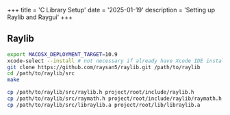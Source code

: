 +++
title = 'C Library Setup'
date = '2025-01-19'
description = 'Setting up Raylib and Raygui'
+++


## Raylib

```bash
export MACOSX_DEPLOYMENT_TARGET=10.9
xcode-select --install # not necessary if already have Xcode IDE installed, or have run this command before
git clone https://github.com/raysan5/raylib.git /path/to/raylib
cd /path/to/raylib/src
make

cp /path/to/raylib/src/raylib.h project/root/include/raylib.h
cp /path/to/raylib/src/raymath.h project/root/include/raylib/raymath.h
cp /path/to/raylib/src/libraylib.a project/root/lib/libraylib.a
```
